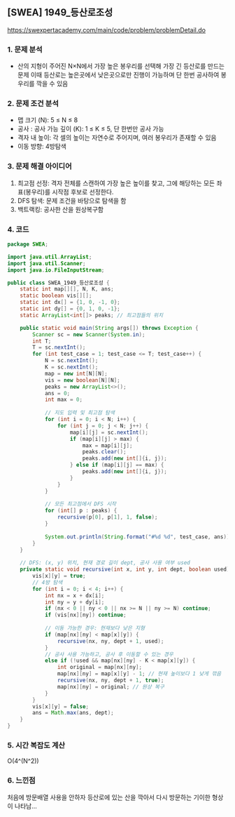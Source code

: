 ## [SWEA] 1949_등산로조성
https://swexpertacademy.com/main/code/problem/problemDetail.do

### 1. 문제 분석 
- 산의 지형이 주어진 N×N에서 가장 높은 봉우리를 선택해 가장 긴 등산로를 만드는 문제 이때 등산로는 높은곳에서 낮은곳으로만 진행이 가능하며 단 한번 공사하여 봉우리를 깍을 수 있음

### 2. 문제 조건 분석
- 맵 크기 (N): 5 ≤ N ≤ 8  
- 공사 : 공사 가능 깊이 (K): 1 ≤ K ≤ 5, 단 한번만 공사 가능  
- 격자 내 높이: 각 셀의 높이는 자연수로 주어지며, 여러 봉우리가 존재할 수 있음  
- 이동 방향: 4방탐색  

### 3. 문제 해결 아이디어
1. 최고점 선정: 격자 전체를 스캔하여 가장 높은 높이를 찾고, 그에 해당하는 모든 좌표(봉우리)를 시작점 후보로 선정한다.
2. DFS 탐색: 문제 조건을 바탕으로 탐색을 함
3. 백트랙킹: 공사한 산을 원상복구함

### 4. 코드 
```java
package SWEA;

import java.util.ArrayList;
import java.util.Scanner;
import java.io.FileInputStream;

public class SWEA_1949_등산로조성 {
    static int map[][], N, K, ans;
    static boolean vis[][];
    static int dx[] = {1, 0, -1, 0};
    static int dy[] = {0, 1, 0, -1};
    static ArrayList<int[]> peaks; // 최고점들의 위치

    public static void main(String args[]) throws Exception {
        Scanner sc = new Scanner(System.in);
        int T;
        T = sc.nextInt();
        for (int test_case = 1; test_case <= T; test_case++) {
            N = sc.nextInt();
            K = sc.nextInt();
            map = new int[N][N];
            vis = new boolean[N][N];
            peaks = new ArrayList<>();
            ans = 0;
            int max = 0;
            
            // 지도 입력 및 최고점 탐색
            for (int i = 0; i < N; i++) {
                for (int j = 0; j < N; j++) {
                    map[i][j] = sc.nextInt();
                    if (map[i][j] > max) {
                        max = map[i][j];
                        peaks.clear();
                        peaks.add(new int[]{i, j});
                    } else if (map[i][j] == max) {
                        peaks.add(new int[]{i, j});
                    }
                }
            }
            
            // 모든 최고점에서 DFS 시작
            for (int[] p : peaks) {
                recursive(p[0], p[1], 1, false);
            }
            
            System.out.println(String.format("#%d %d", test_case, ans));
        }
    }
    
    // DFS: (x, y) 위치, 현재 경로 길이 dept, 공사 사용 여부 used
    private static void recursive(int x, int y, int dept, boolean used) {
        vis[x][y] = true;
        // 4방 탐색
        for (int i = 0; i < 4; i++) {
            int nx = x + dx[i];
            int ny = y + dy[i];
            if (nx < 0 || ny < 0 || nx >= N || ny >= N) continue;
            if (vis[nx][ny]) continue;
            
            // 이동 가능한 경우: 현재보다 낮은 지형
            if (map[nx][ny] < map[x][y]) {
                recursive(nx, ny, dept + 1, used);
            }
            // 공사 사용 가능하고, 공사 후 이동할 수 있는 경우
            else if (!used && map[nx][ny] - K < map[x][y]) {
                int original = map[nx][ny];
                map[nx][ny] = map[x][y] - 1; // 현재 높이보다 1 낮게 깎음
                recursive(nx, ny, dept + 1, true);
                map[nx][ny] = original; // 원상 복구
            }
        }
        vis[x][y] = false;
        ans = Math.max(ans, dept);
    }
}
```

### 5. 시간 복잡도 계산
O(4^(N^2))
### 6. 느낀점
처음에 방문배열 사용을 안하자 등산로에 있는 산을 깍아서 다시 방문하는 기이한 형상이 나타남...

